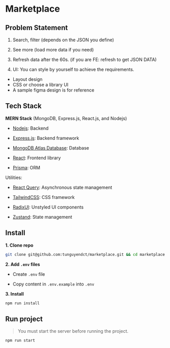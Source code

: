 # Marketplace

## Problem Statement

1. Search, filter (depends on the JSON you define)

2. See more (load more data if you need)

3. Refresh data after the 60s. (if you are FE: refresh to get JSON DATA)

4. UI: You can style by yourself to achieve the requirements.

- Layout design
- CSS or choose a library UI
- A sample figma design is for reference

## Tech Stack

**MERN Stack** (MongoDB, Express.js, React.js, and Nodejs)

- [Nodejs](https://nodejs.org/en): Backend

- [Express.js](https://expressjs.com/): Backend framework

- [MongoDB Atlas Database](https://www.mongodb.com/atlas/database): Database

- [React](https://react.dev/): Frontend library

- [Prisma](https://www.prisma.io): ORM

Utilities:
- [React Query](https://tanstack.com/query/latest): Asynchronous state management

- [TailwindCSS](https://tailwindcss.com): CSS framework

- [RadixUI](https://www.radix-ui.com): Unstyled UI components

- [Zustand](https://github.com/pmndrs/zustand): State management

## Install

**1. Clone repo**

```bash
git clone git@github.com:tunguyendct/marketplace.git && cd marketplace
```

**2. Add `.env` files**

- Create `.env` file

- Copy content in `.env.example` into `.env`

**3. Install**

```bash
npm run install
```

## Run project

> You must start the server before running the project.

```bash
npm run start
```

